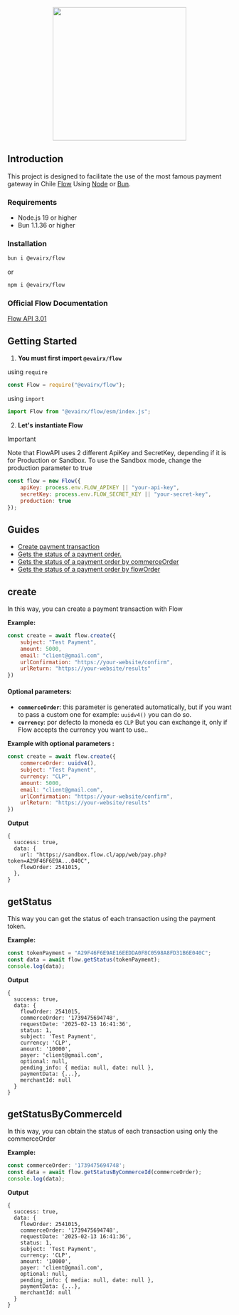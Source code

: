 <p align="center">
<img src="https://www.flow.cl/images/header/logo-flow.svg" width="300px"></img>
</p>

## Introduction

This project is designed to facilitate the use of the most famous payment gateway in Chile [Flow](https://www.flow.cl/) Using [Node](https://nodejs.org/en) or [Bun](https://bun.sh/).

### Requirements
- Node.js 19 or higher 
- Bun 1.1.36 or higher

### Installation
```bash
bun i @evairx/flow
```
or
```bash
npm i @evairx/flow
```

### Official Flow Documentation
[Flow API 3.01](https://www.flow.cl/docs/api.html#)

## Getting Started
1. **You must first import  ``@evairx/flow``**

using `require`
```js
const Flow = require("@evairx/flow");
```
using `import`
```js
import Flow from "@evairx/flow/esm/index.js";
```
2. **Let's instantiate Flow**
> [!IMPORTANT] 
> Note that FlowAPI uses 2 different ApiKey and SecretKey, depending if it is for Production or Sandbox. To use the Sandbox mode, change the production parameter to true

```js
const flow = new Flow({
	apiKey: process.env.FLOW_APIKEY || "your-api-key",
	secretKey: process.env.FLOW_SECRET_KEY || "your-secret-key",
	production: true
});
```
## Guides
- [Create payment transaction](#create)
- [Gets the status of a payment order.](#getStatus)
- [Gets the status of a payment order by commerceOrder](#getStatusByCommerceId)
- [Gets the status of a payment order by flowOrder](#getStatusByFlowOrder)

## create
In this way, you can create a payment transaction with Flow

**Example:**
```js
const create = await flow.create({
	subject: "Test Payment",
	amount: 5000,
	email: "client@gmail.com",
	urlConfirmation: "https://your-website/confirm",
	urlReturn: "https://your-website/results"
})
```
#### Optional parameters:
- **``commerceOrder``**: this parameter is generated automatically, but if you want to pass a custom one for example: `uuidv4()`  you can do so.
- **``currency``**:  por defecto la moneda es ``CLP`` But you can exchange it, only if Flow accepts the currency you want to use..

**Example with optional parameters :**
```js
const create = await flow.create({
	commerceOrder: uuidv4(),
	subject: "Test Payment",
	currency: "CLP",
	amount: 5000,
	email: "client@gmail.com",
	urlConfirmation: "https://your-website/confirm",
	urlReturn: "https://your-website/results"
})
```
**Output**
```
{
  success: true,
  data: {
    url: "https://sandbox.flow.cl/app/web/pay.php?token=A29F46F6E9A...040C",
    flowOrder: 2541015,
  },
}
```
## getStatus
This way you can get the status of each transaction using the payment token.

**Example:**
```js
const tokenPayment = "A29F46F6E9AE16EEDDA0F8C0598A8FD31B6E040C";
const data = await flow.getStatus(tokenPayment);
console.log(data);
```
**Output**
```
{
  success: true,
  data: {
    flowOrder: 2541015,
    commerceOrder: '1739475694748',    
    requestDate: '2025-02-13 16:41:36',
    status: 1,
    subject: 'Test Payment',
    currency: 'CLP',
    amount: '10000',
    payer: 'client@gmail.com',
    optional: null,
    pending_info: { media: null, date: null },
    paymentData: {...},
    merchantId: null
  }
}
```

## getStatusByCommerceId
In this way, you can obtain the status of each transaction using only the commerceOrder

**Example:**
```js
const commerceOrder: '1739475694748';
const data = await flow.getStatusByCommerceId(commerceOrder);
console.log(data);
```
**Output**
```
{
  success: true,
  data: {
    flowOrder: 2541015,
    commerceOrder: '1739475694748',    
    requestDate: '2025-02-13 16:41:36',
    status: 1,
    subject: 'Test Payment',
    currency: 'CLP',
    amount: '10000',
    payer: 'client@gmail.com',
    optional: null,
    pending_info: { media: null, date: null },
    paymentData: {...},
    merchantId: null
  }
}
```